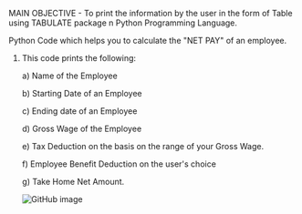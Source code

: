 MAIN OBJECTIVE - To print the information by the user in the form of Table using TABULATE package n Python Programming Language.

Python Code which helps you to calculate the "NET PAY" of an employee. 

1) This code prints the following:
  
    a) Name of the Employee
    
    b) Starting Date of an Employee
    
    c) Ending date of an Employee
    
    d) Gross Wage of the Employee
    
    e) Tax Deduction on the basis on the range of your Gross Wage.
    
    f) Employee Benefit Deduction on the user's choice
    
    g) Take Home Net Amount.
    
    
    ![GitHub image](https://user-images.githubusercontent.com/87888762/223775683-818d22eb-cd02-4239-acc2-e5c1104b068f.PNG)

